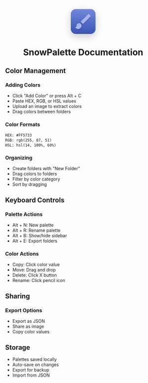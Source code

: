 <div align="center">
  <img src="public/icon-maskable.png" alt="SnowPalette Logo" width="80" height="80" style="border-radius: 16px; box-shadow: 0 8px 24px rgba(0, 0, 0, 0.2);" />
  <h1>SnowPalette Documentation</h1>
</div>

## Color Management

### Adding Colors
- Click "Add Color" or press Alt + C
- Paste HEX, RGB, or HSL values
- Upload an image to extract colors
- Drag colors between folders

### Color Formats
```
HEX: #FF5733
RGB: rgb(255, 87, 51)
HSL: hsl(14, 100%, 60%)
```

### Organizing
- Create folders with "New Folder"
- Drag colors to folders
- Filter by color category
- Sort by dragging

## Keyboard Controls

### Palette Actions
- Alt + N: New palette
- Alt + R: Rename palette
- Alt + B: Show/hide sidebar
- Alt + E: Export folders

### Color Actions
- Copy: Click color value
- Move: Drag and drop
- Delete: Click X button
- Rename: Click pencil icon

## Sharing

### Export Options
- Export as JSON
- Share as image
- Copy color values

## Storage

- Palettes saved locally
- Auto-save on changes
- Export for backup
- Import from JSON 